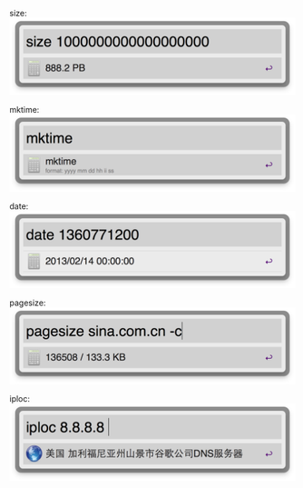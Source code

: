 size:
![image](./1Toolkit-snapshots/size.png)

mktime:
![image](./1Toolkit-snapshots/mktime.png)

date:
![image](./1Toolkit-snapshots/date.png)

pagesize:
![image](./1Toolkit-snapshots/pagesize.png)

iploc:
![image](./1Toolkit-snapshots/iploc.png)

